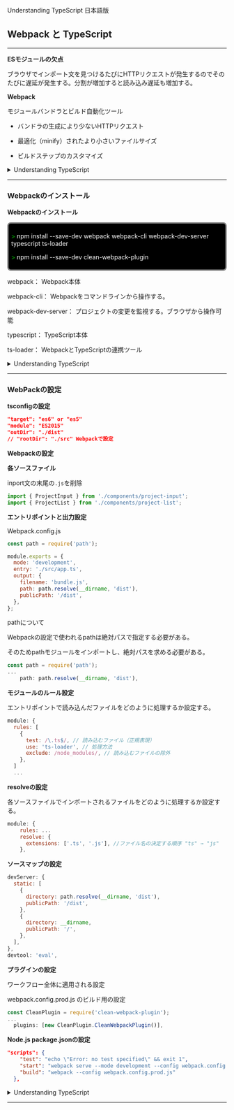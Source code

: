 Understanding TypeScript 日本語版

## Webpack と TypeScript

---
**ESモジュールの欠点**

ブラウザでインポート文を見つけるたびにHTTPリクエストが発生するのでそのたびに遅延が発生する。分割が増加すると読み込み遅延も増加する。



**Webpack**

モジュールバンドラとビルド自動化ツール

- バンドラの生成により少ないHTTPリクエスト

- 最適化（minify）されたより小さいファイルサイズ
- ビルドステップのカスタマイズ



<details><summary>Understanding TypeScript</summary>
  ・セクション11: Webpack と TypeScript<br>
  &emsp;&emsp;152. Webpack とは何か & なぜ必要なのか<br>
</details>

---

### **Webpackのインストール**

**Webpackのインストール**

<div style="height: auto; padding: 6px; color: white; background-color: black; box-sizing: border-box; border: solid 3px gray; border-radius: 8px">
  <p><span style="color: green;  font-weight: bold;">> </span>npm install --save-dev webpack webpack-cli webpack-dev-server typescript ts-loader</p>
  <p><span style="color: green;  font-weight: bold;">> </span>npm install --save-dev clean-webpack-plugin</p>
</div>

webpack： Webpack本体

webpack-cli： Webpackをコマンドラインから操作する。

webpack-dev-server： プロジェクトの変更を監視する。ブラウザから操作可能

typescript： TypeScript本体

ts-loader： WebpackとTypeScriptの連携ツール



<details><summary>Understanding TypeScript</summary>
  ・セクション11: Webpack と TypeScript<br>
  &emsp;&emsp;153. Webpack のインストール & 重要な依存パッケージ<br>
</details>

---

### WebPackの設定

**tsconfigの設定**

```json
"target": "es6" or "es5"
"module": "ES2015"
"outDir": "./dist"
// "rootDir": "./src" Webpackで設定
```





**Webpackの設定**



**各ソースファイル**

inport文の末尾の`.js`を削除

```typescript
import { ProjectInput } from './components/project-input';
import { ProjectList } from './components/project-list';
```



**エントリポイントと出力設定**



Webpack.config.js

```js
const path = require('path');

module.exports = {
  mode: 'development',
  entry: './src/app.ts',
  output: {
    filename: 'bundle.js',
    path: path.resolve(__dirname, 'dist'),
    publicPath: '/dist',
  },
};

```



pathについて

Webpackの設定で使われるpathは絶対パスで指定する必要がある。

そのためpathモジュールをインポートし、絶対パスを求める必要がある。

```js
const path = require('path');
...
    path: path.resolve(__dirname, 'dist'),
```



**モジュールのルール設定**

エントリポイントで読み込んだファイルをどのように処理するか設定する。



```js
module: {
  rules: [
    {
      test: /\.ts$/, // 読み込むファイル（正規表現）
      use: 'ts-loader', // 処理方法
      exclude: /node_modules/, // 読み込むファイルの除外
    },
  ]
  ...
```



**resolveの設定**

各ソースファイルでインポートされるファイルをどのように処理するか設定する。

```js
module: {
    rules: ...
    resolve: {
      extensions: ['.ts', '.js'], //ファイル名の決定する順序 "ts" → "js"
    },
```



**ソースマップの設定**

```js
devServer: {
  static: [
    {
      directory: path.resolve(__dirname, 'dist'),
      publicPath: '/dist',
    },
    {
      directory: __dirname,
      publicPath: '/',
    },
  ],
},
devtool: 'eval',
```



**プラグインの設定**

ワークフロー全体に適用される設定



webpack.config.prod.js のビルド用の設定

```js
const CleanPlugin = require('clean-webpack-plugin');
...
  plugins: [new CleanPlugin.CleanWebpackPlugin()],
```









**Node.js package.jsonの設定**

```json
"scripts": {
    "test": "echo \"Error: no test specified\" && exit 1",
    "start": "webpack serve --mode development --config webpack.config.js",
    "build": "webpack --config webpack.config.prod.js"
  },
```









<details><summary>Understanding TypeScript</summary>
  ・セクション11: Webpack と TypeScript<br>
  &emsp;&emsp;154. エントリポイントと出力設定<br>
  &emsp;&emsp;155. ts-loaderの利用（TypeScriptサポートの追加）<br>
  &emsp;&emsp;156. 【注意】Webpack version 5 での設定について（開発用）<br>
  &emsp;&emsp;157. セットアップの完了 & webpack-dev-server の追加<br>
  &emsp;&emsp;158. 【注意】Webpack version 5 での設定について（本番用）<br>
  &emsp;&emsp;159. 本番用のワークフロー設定<br>
</details>

---

